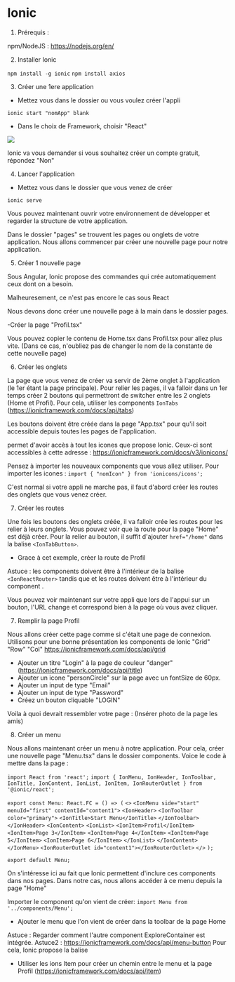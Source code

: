 # Ionic

1. Prérequis :
 
npm/NodeJS : https://nodejs.org/en/

2. Installer Ionic 

`npm install -g ionic`
`npm install axios`


3. Créer une 1ere application 

- Mettez vous dans le dossier ou vous voulez créer l'appli 

`ionic start "nomApp" blank`

- Dans le choix de Framework, choisir "React" 

![](C:\Users\romai\Documents\Cours\IHM\Capture.PNG)

Ionic va vous demander si vous souhaitez créer un compte gratuit, répondez "Non"

4. Lancer l'application 

- Mettez vous dans le dossier que vous venez de créer 

`ionic serve`

Vous pouvez maintenant ouvrir votre environnement de développer et regarder la structure de votre application. 

Dans le dossier "pages" se trouvent les pages ou onglets de votre application. Nous allons commencer par créer une nouvelle page pour notre application. 

5. Créer 1 nouvelle page 

Sous Angular, Ionic propose des commandes qui crée automatiquement ceux dont on a besoin. 

Malheuresement, ce n'est pas encore le cas sous React

Nous devons donc créer une nouvelle page à la main dans le dossier pages. 

-Créer la page "Profil.tsx"

Vous pouvez copier le contenu de Home.tsx dans Profil.tsx pour allez plus vite. (Dans ce cas, n'oubliez pas de changer le nom de la constante de cette nouvelle page) 

6. Créer les onglets 

La page que vous venez de créer va servir de 2ème onglet à l'application (le 1er étant la page principale). 
Pour relier les pages, il va falloir dans un 1er temps créer 2 boutons qui permettront de switcher entre les 2 onglets (Home et Profil). 
Pour cela, utiliser les components `IonTabs` (https://ionicframework.com/docs/api/tabs)

Les boutons doivent être créée dans la page "App.tsx" pour qu'il soit accessible depuis toutes les pages de l'application. 

<IonIcon icon={} /> permet d'avoir accès à tout les icones que propose Ionic. Ceux-ci sont accessibles à cette adresse : https://ionicframework.com/docs/v3/ionicons/

Pensez à importer les nouveaux components que vous allez utiliser. 
Pour importer les icones : `import { "nomIcon" } from 'ionicons/icons';`

C'est normal si votre appli ne marche pas, il faut d'abord créer les routes des onglets que vous venez créer.

7. Créer les routes 

Une fois les boutons des onglets créée, il va falloir crée les routes pour les relier à leurs onglets. 
Vous pouvez voir que la route pour la page "Home" est déjà créer. Pour la relier au bouton, il suffit d'ajouter `href="/home"` dans la balise `<IonTabButton>`. 
- Grace à cet exemple, créer la route de Profil

Astuce : les components doivent être à l'intérieur de la balise `<IonReactRouter>` tandis que <IonRouterOutlet> et les routes doivent être à l'intérieur du component <IonTab>. 

Vous pouvez voir maintenant sur votre appli que lors de l'appui sur un bouton, l'URL change et correspond bien à la page où vous avez cliquer. 

7. Remplir la page Profil 

Nous allons créer cette page comme si c'était une page de connexion.
Utilisons pour une bonne présentation les components de Ionic "Grid" "Row" "Col"
https://ionicframework.com/docs/api/grid

- Ajouter un titre "Login" à la page de couleur "danger" (https://ionicframework.com/docs/api/title)
- Ajouter un icone "personCircle" sur la page avec un fontSize de 60px.
- Ajouter un input de type "Email"
- Ajouter un input de type "Password"
- Créez un bouton cliquable "LOGIN"

Voila à quoi devrait ressembler votre page : (Insérer photo de la page les amis)
 
8. Créer un menu 

Nous allons maintenant créer un menu à notre application. Pour cela, créer une nouvelle page "Menu.tsx" dans le dossier components. 
Voice le code à mettre dans la page : 

`import React from 'react';`
`import { IonMenu, IonHeader, IonToolbar, IonTitle, IonContent, IonList, IonItem, IonRouterOutlet } from '@ionic/react';`

`export const Menu: React.FC = () => (`
  `<>`
    `<IonMenu side="start" menuId="first" contentId="content1">`
      `<IonHeader>`
        `<IonToolbar color="primary">`
          `<IonTitle>Start Menu</IonTitle>`
        `</IonToolbar>`
      `</IonHeader>`
      `<IonContent>`
        `<IonList>`
          `<IonItem>Profil</IonItem>`
          `<IonItem>Page 3</IonItem>`
          `<IonItem>Page 4</IonItem>`
          `<IonItem>Page 5</IonItem>`
          `<IonItem>Page 6</IonItem>`
        `</IonList>`
      `</IonContent>`
    `</IonMenu>`
    `<IonRouterOutlet id="content1"></IonRouterOutlet>`
 `</>`
`);`

`export default Menu;`

On s'intéresse ici au fait que Ionic permettent d'inclure ces components dans nos pages. Dans notre cas, nous allons accéder à ce menu depuis la page "Home"

Importer le component qu'on vient de créer: `import Menu from '../components/Menu';`

- Ajouter le menu que l'on vient de créer dans la toolbar de la page Home 

Astuce : Regarder comment l'autre component ExploreContainer est intégrée. 
Astuce2 : https://ionicframework.com/docs/api/menu-button
Pour cela, Ionic propose la balise <IonMenuButton>

- Utiliser les ions Item pour créer un chemin entre le menu et la page Profil (https://ionicframework.com/docs/api/item)



